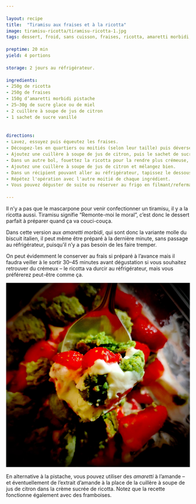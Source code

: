 ```yaml
---

layout: recipe
title:  "Tiramisu aux fraises et à la ricotta"
image: tiramisu-ricotta/tiramisu-ricotta-1.jpg
tags: dessert, froid, sans cuisson, fraises, ricotta, amaretti morbidi, crémeux

preptime: 20 min
yield: 4 portions

storage: 2 jours au réfrigérateur.

ingredients:
- 250g de ricotta
- 250g de fraises
- 150g d’amaretti morbidi pistache
- 25–30g de sucre glace ou de miel
- 2 cuillère à soupe de jus de citron
- 1 sachet de sucre vanillé


directions:
- Lavez, essuyez puis équeutez les fraises. 
- Découpez-les en quartiers ou moitiés (selon leur taille) puis déversez-les dans un bol. 
- Ajoutez une cuillère à soupe de jus de citron, puis le sachet de sucre vanillé, et mélangez bien avec une cuillère pour napper l'ensemble des morceaux. Réservez.
- Dans un autre bol, fouettez la ricotta pour la rendre plus crémeuse, ajoutez le sucre glace/miel et battez pour obtenir une crème bien lisse, sans grumeau. 
- Ajoutez une cuillère à soupe de jus de citron et mélangez bien. 
- Dans un récipient pouvant aller au réfrigérateur, tapissez le dessous de la moitié de crème ricotta, puis faites une deuxième couche avec la moitié de fraises, et enfin la moitié d'amaretti que vous aurez grossièrement émiettés (l'idée est d'avoir des gros morceaux, donc de découper chaque amaretti en 3 ou en 4).
- Répétez l'opération avec l'autre moitié de chaque ingrédient. 
- Vous pouvez déguster de suite ou réserver au frigo en filmant/refermant le récipient. 

---
```


Il n’y a pas que le mascarpone pour venir confectionner un tiramisu, il y a la ricotta aussi. Tiramisu signifie “Remonte-moi le moral”, c’est donc le dessert parfait à préparer quand ça va couci-couça. 

Dans cette version aux <i lang="en">amaretti morbidi</i>, qui sont donc la variante molle du biscuit italien, il peut même être préparé à la dernière minute, sans passage au réfrigérateur, puisqu’il n’y a pas besoin de les faire tremper. 

On peut évidemment le conserver au frais si préparé à l’avance mais il faudra veiller à le sortir 30–45 minutes avant dégustation si vous souhaitez retrouver du crémeux – le ricotta va durcir au réfrigérateur, mais vous préférerez peut-être comme ça.

![Vanille fraise pistache, crémeux et moelleux, le tout aux couleurs du drapeau italien. La dolce vita.](../images/tiramisu-ricotta/tiramisu-ricotta-2.jpg)

En alternative à la pistache, vous pouvez utiliser des <i lang="en">amaretti</i> à l’amande – et éventuellement de l’extrait d’amande à la place de la cuillère à soupe de jus de citron dans la crème sucrée de ricotta. Notez que la recette fonctionne également avec des framboises.